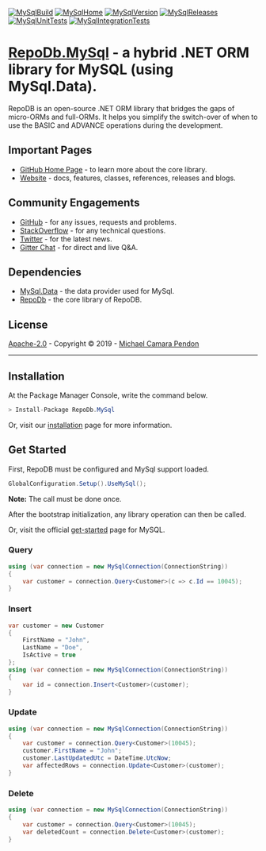 [![MySqlBuild](https://img.shields.io/appveyor/ci/mikependon/repodb-6adn4?&logo=appveyor)](https://ci.appveyor.com/project/mikependon/repodb-6adn4)
[![MySqlHome](https://img.shields.io/badge/home-github-important?&logo=github)](https://github.com/mikependon/RepoDb)
[![MySqlVersion](https://img.shields.io/nuget/v/RepoDb.MySql?&logo=nuget)](https://www.nuget.org/packages/RepoDb.MySql)
[![MySqlReleases](https://img.shields.io/badge/releases-core-important?&logo=nuget)](http://repodb.net/release/mysql)
[![MySqlUnitTests](https://img.shields.io/appveyor/tests/mikependon/repodb-t2hy7?&logo=appveyor&label=unit%20tests)](https://ci.appveyor.com/project/mikependon/repodb-t2hy7/build/tests)
[![MySqlIntegrationTests](https://img.shields.io/appveyor/tests/mikependon/repodb-o4t48?&logo=appveyor&label=integration%20tests)](https://ci.appveyor.com/project/mikependon/repodb-o4t48/build/tests)

# [RepoDb.MySql](https://repodb.net/tutorial/get-started-mysql) - a hybrid .NET ORM library for MySQL (using MySql.Data).

RepoDB is an open-source .NET ORM library that bridges the gaps of micro-ORMs and full-ORMs. It helps you simplify the switch-over of when to use the BASIC and ADVANCE operations during the development.

## Important Pages

- [GitHub Home Page](https://github.com/mikependon/RepoDb) - to learn more about the core library.
- [Website](http://repodb.net) - docs, features, classes, references, releases and blogs.

## Community Engagements

- [GitHub](https://github.com/mikependon/RepoDb/issues) - for any issues, requests and problems.
- [StackOverflow](https://stackoverflow.com/search?q=RepoDB) - for any technical questions.
- [Twitter](https://twitter.com/search?q=%23repodb) - for the latest news.
- [Gitter Chat](https://gitter.im/RepoDb/community) - for direct and live Q&A.

## Dependencies

- [MySql.Data](https://www.nuget.org/packages/MySql.Data/) - the data provider used for MySql.
- [RepoDb](https://www.nuget.org/packages/RepoDb/) - the core library of RepoDB.

## License

[Apache-2.0](http://apache.org/licenses/LICENSE-2.0.html) - Copyright © 2019 - [Michael Camara Pendon](https://twitter.com/mike_pendon)

--------

## Installation

At the Package Manager Console, write the command below.

```csharp
> Install-Package RepoDb.MySql
```

Or, visit our [installation](http://repodb.net/tutorial/installation) page for more information.

## Get Started

First, RepoDB must be configured and MySql support loaded.

```csharp
GlobalConfiguration.Setup().UseMySql();
```

**Note:** The call must be done once.

After the bootstrap initialization, any library operation can then be called.

Or, visit the official [get-started](http://repodb.net/tutorial/get-started-mysql) page for MySQL.

### Query

```csharp
using (var connection = new MySqlConnection(ConnectionString))
{
	var customer = connection.Query<Customer>(c => c.Id == 10045);
}
```

### Insert

```csharp
var customer = new Customer
{
	FirstName = "John",
	LastName = "Doe",
	IsActive = true
};
using (var connection = new MySqlConnection(ConnectionString))
{
	var id = connection.Insert<Customer>(customer);
}
```

### Update

```csharp
using (var connection = new MySqlConnection(ConnectionString))
{
	var customer = connection.Query<Customer>(10045);
	customer.FirstName = "John";
	customer.LastUpdatedUtc = DateTime.UtcNow;
	var affectedRows = connection.Update<Customer>(customer);
}
```

### Delete

```csharp
using (var connection = new MySqlConnection(ConnectionString))
{
	var customer = connection.Query<Customer>(10045);
	var deletedCount = connection.Delete<Customer>(customer);
}
```
